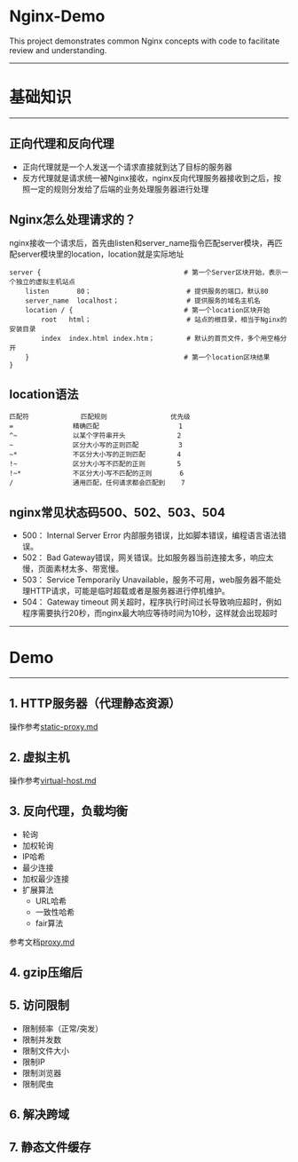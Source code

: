 # Nginx-Demo
This project demonstrates common Nginx concepts with code to facilitate review and understanding.

---
# 基础知识

---

## 正向代理和反向代理
- 正向代理就是一个人发送一个请求直接就到达了目标的服务器
- 反方代理就是请求统一被Nginx接收，nginx反向代理服务器接收到之后，按照一定的规则分发给了后端的业务处理服务器进行处理

## Nginx怎么处理请求的？
nginx接收一个请求后，首先由listen和server_name指令匹配server模块，再匹配server模块里的location，location就是实际地址

```config
server {                                    # 第一个Server区块开始，表示一个独立的虚拟主机站点
    listen       80；                        # 提供服务的端口，默认80
    server_name  localhost；                 # 提供服务的域名主机名
    location / {                            # 第一个location区块开始
        root   html；                        # 站点的根目录，相当于Nginx的安装目录
        index  index.html index.htm；        # 默认的首页文件，多个用空格分开
    }                                       # 第一个location区块结果
}
```
## location语法

```table
匹配符             匹配规则                优先级
=               精确匹配                    1
^~              以某个字符串开头             2
~               区分大小写的正则匹配          3
~*              不区分大小写的正则匹配        4
!~              区分大小写不匹配的正则        5
!~*             不区分大小写不匹配的正则       6
/               通用匹配，任何请求都会匹配到    7
```

## nginx常见状态码500、502、503、504

- 500： Internal Server Error 内部服务错误，比如脚本错误，编程语言语法错误。
- 502： Bad Gateway错误，网关错误。比如服务器当前连接太多，响应太慢，页面素材太多、带宽慢。
- 503： Service Temporarily Unavailable，服务不可用，web服务器不能处理HTTP请求，可能是临时超载或者是服务器进行停机维护。
- 504： Gateway timeout 网关超时，程序执行时间过长导致响应超时，例如程序需要执行20秒，而nginx最大响应等待时间为10秒，这样就会出现超时
---

# Demo

---

## 1. HTTP服务器（代理静态资源）
操作参考[static-proxy.md](docs/static-proxy.md)

## 2. 虚拟主机
操作参考[virtual-host.md](docs/virtual-host.md)

## 3. 反向代理，负载均衡
- 轮询
- 加权轮询
- IP哈希
- 最少连接
- 加权最少连接
- 扩展算法
  - URL哈希
  - 一致性哈希
  - fair算法

参考文档[proxy.md](docs/proxy.md)

## 4. gzip压缩后
## 5. 访问限制
- 限制频率（正常/突发）
- 限制并发数
- 限制文件大小
- 限制IP
- 限制浏览器
- 限制爬虫

## 6. 解决跨域
## 7. 静态文件缓存


